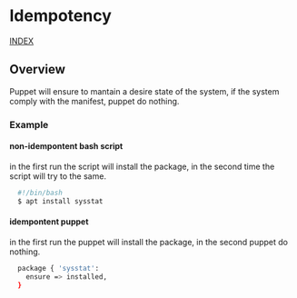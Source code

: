 # Idempotency

[INDEX](../../README.md)

## Overview
Puppet will ensure to mantain a desire state of the system, if the system comply with the manifest, puppet do nothing.

### Example

#### non-idempontent bash script
in the first run the script will install the package, in the second time the script will try to the same.
```bash
  #!/bin/bash
  $ apt install sysstat
```

#### idempontent puppet
in the first run the puppet will install the package, in the second puppet do nothing.
```bash
  package { 'sysstat':
    ensure => installed,
  }
```